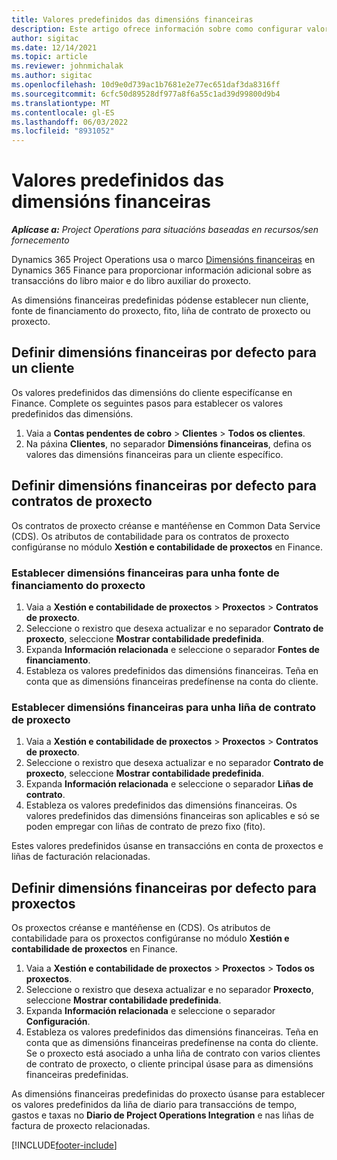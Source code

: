 ```yaml
---
title: Valores predefinidos das dimensións financeiras
description: Este artigo ofrece información sobre como configurar valores predefinidos de dimensións financeiras.
author: sigitac
ms.date: 12/14/2021
ms.topic: article
ms.reviewer: johnmichalak
ms.author: sigitac
ms.openlocfilehash: 10d9e0d739ac1b7681e2e77ec651daf3da8316ff
ms.sourcegitcommit: 6cfc50d89528df977a8f6a55c1ad39d99800d9b4
ms.translationtype: MT
ms.contentlocale: gl-ES
ms.lasthandoff: 06/03/2022
ms.locfileid: "8931052"
---
```

# <a name="financial-dimension-defaults"></a>Valores predefinidos das dimensións financeiras

_**Aplícase a:** Project Operations para situacións baseadas en recursos/sen fornecemento_



Dynamics 365 Project Operations usa o marco [Dimensións financeiras](/dynamics365/finance/general-ledger/financial-dimensions) en Dynamics 365 Finance para proporcionar información adicional sobre as transaccións do libro maior e do libro auxiliar do proxecto.

As dimensións financeiras predefinidas pódense establecer nun cliente, fonte de financiamento do proxecto, fito, liña de contrato de proxecto ou proxecto.

## <a name="define-default-financial-dimensions-for-a-customer"></a>Definir dimensións financeiras por defecto para un cliente

Os valores predefinidos das dimensións do cliente especifícanse en Finance. Complete os seguintes pasos para establecer os valores predefinidos das dimensións.

1. Vaia a **Contas pendentes de cobro** > **Clientes** > **Todos os clientes**.
2. Na páxina **Clientes**, no separador **Dimensións financeiras**, defina os valores das dimensións financeiras para un cliente específico.

## <a name="define-default-financial-dimensions-for-project-contracts"></a>Definir dimensións financeiras por defecto para contratos de proxecto

Os contratos de proxecto créanse e mantéñense en Common Data Service (CDS). Os atributos de contabilidade para os contratos de proxecto configúranse no módulo **Xestión e contabilidade de proxectos** en Finance.

### <a name="set-financial-dimensions-for-a-project-funding-source"></a>Establecer dimensións financeiras para unha fonte de financiamento do proxecto

1. Vaia a **Xestión e contabilidade de proxectos** > **Proxectos** > **Contratos de proxecto**.
2. Seleccione o rexistro que desexa actualizar e no separador **Contrato de proxecto**, seleccione **Mostrar contabilidade predefinida**.
3. Expanda **Información relacionada** e seleccione o separador **Fontes de financiamento**.
4. Estableza os valores predefinidos das dimensións financeiras. Teña en conta que as dimensións financeiras predefínense na conta do cliente.

### <a name="set-financial-dimensions-for-a-project-contract-line"></a>Establecer dimensións financeiras para unha liña de contrato de proxecto

1. Vaia a **Xestión e contabilidade de proxectos** > **Proxectos** > **Contratos de proxecto**.
2. Seleccione o rexistro que desexa actualizar e no separador **Contrato de proxecto**, seleccione **Mostrar contabilidade predefinida**.
3. Expanda **Información relacionada** e seleccione o separador **Liñas de contrato**.
4. Estableza os valores predefinidos das dimensións financeiras. Os valores predefinidos das dimensións financeiras son aplicables e só se poden empregar con liñas de contrato de prezo fixo (fito).

Estes valores predefinidos úsanse en transaccións en conta de proxectos e liñas de facturación relacionadas.

## <a name="define-default-financial-dimensions-for-projects"></a>Definir dimensións financeiras por defecto para proxectos

Os proxectos créanse e mantéñense en (CDS). Os atributos de contabilidade para os proxectos configúranse no módulo **Xestión e contabilidade de proxectos** en Finance.

1. Vaia a **Xestión e contabilidade de proxectos** > **Proxectos** > **Todos os proxectos**.
2. Seleccione o rexistro que desexa actualizar e no separador **Proxecto**, seleccione **Mostrar contabilidade predefinida**.
3. Expanda **Información relacionada** e seleccione o separador **Configuración**.
4. Estableza os valores predefinidos das dimensións financeiras. Teña en conta que as dimensións financeiras predefínense na conta do cliente. Se o proxecto está asociado a unha liña de contrato con varios clientes de contrato de proxecto, o cliente principal úsase para as dimensións financeiras predefinidas.

As dimensións financeiras predefinidas do proxecto úsanse para establecer os valores predefinidos da liña de diario para transaccións de tempo, gastos e taxas no **Diario de Project Operations Integration** e nas liñas de factura de proxecto relacionadas.

[!INCLUDE[footer-include](../includes/footer-banner.md)]
